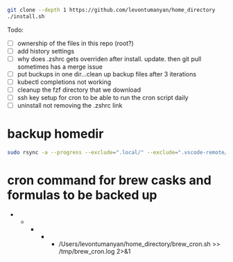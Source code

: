 ```bash
git clone --depth 1 https://github.com/levontumanyan/home_directory
./install.sh
```

Todo:

- [ ] ownership of the files in this repo (root?)
- [ ] add history settings
- [ ] why does .zshrc gets overriden after install. update. then git pull sometimes has a merge issue
- [ ] put buckups in one dir...clean up backup files after 3 iterations
- [ ] kubectl completions not working
- [ ] cleanup the fzf directory that we download
- [ ] ssh key setup for cron to be able to run the cron script daily
- [ ] uninstall not removing the .zshrc link

# backup homedir

```bash
sudo rsync -a --progress --exclude=".local/" --exclude=".vscode-remote/" "$HOME/" "./backup/"
```

# cron command for brew casks and formulas to be backed up
* * * * * /Users/levontumanyan/home_directory/brew_cron.sh >> /tmp/brew_cron.log 2>&1
